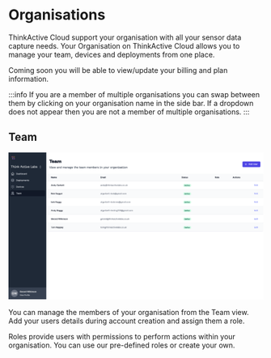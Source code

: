 # Organisations

ThinkActive Cloud support your organisation with all your sensor data capture needs. Your Organisation on ThinkActive Cloud allows you to manage your team, devices and deployments from one place.

Coming soon you will be able to view/update your billing and plan information.

:::info
If you are a member of multiple organisations you can swap between them by clicking on your organisation name in the side bar. If a dropdown does not appear then you are not a member of multiple organisations.
:::

## Team
![ThinkActive Cloud Team](./thinkactive_cloud_team.png)

You can manage the members of your organisation from the Team view. Add your users details during account creation and assign them a role.

Roles provide users with permissions to perform actions within your organisation. You can use our pre-defined roles or create your own.